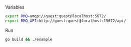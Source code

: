 Variables

```bash
export RMQ=amqp://guest:guest@localhost:5672/
export RMQ_API=http://guest:guest@localhost:15672/api/
```

Run

```bash
go build && ./example
```
